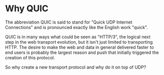 # Why QUIC

The abbreviation QUIC is said to stand for "Quick UDP Internet Connections"
and is pronounced exactly like the English work "quick".

QUIC is in many ways what could be seen as "HTTP/3", the logical next step in
the web transport evolution, but it isn't just limited to transporting
HTTP. The desire to make the web and data in general delivered faster to end
users is probably the largest reason and push that initially triggered the
creation of this protocol.

So why create a new transport protocol and why do it on top of UDP?
